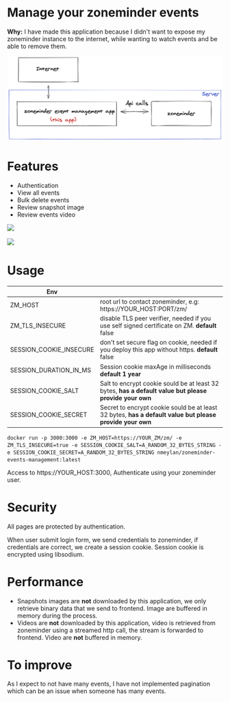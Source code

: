 # Manage your zoneminder events
**Why:** I have made this application because I didn't want to expose my zoneminder instance to the internet, while wanting to watch events and be able to remove them.

![](doc/arch.png)

# Features
- Authentication
- View all events
- Bulk delete events
- Review snapshot image
- Review events video

![](doc/events.png)


![](doc/snapshot.png)

# Usage
|Env||
|-|-|
|ZM_HOST|root url to contact zoneminder, e.g: https://YOUR_HOST:PORT/zm/|
|ZM_TLS_INSECURE|disable TLS peer verifier, needed if you use self signed certificate on ZM. **default** false|
|SESSION_COOKIE_INSECURE|don't set secure flag on cookie, needed if you deploy this app without https. **default** false|
|SESSION_DURATION_IN_MS|Session cookie maxAge in milliseconds **default 1 year**|
|SESSION_COOKIE_SALT|Salt to encrypt cookie sould be at least 32 bytes, **has a default value but please provide your own**|
|SESSION_COOKIE_SECRET|Secret to encrypt cookie sould be at least 32 bytes, **has a default value but please provide your own**|

`docker run -p 3000:3000 -e ZM_HOST=https://YOUR_ZM/zm/ -e ZM_TLS_INSECURE=true -e SESSION_COOKIE_SALT=A_RANDOM_32_BYTES_STRING -e SESSION_COOKIE_SECRET=A_RANDOM_32_BYTES_STRING nmeylan/zoneminder-events-management:latest`

Access to https://YOUR_HOST:3000, Authenticate using your zoneminder user.

# Security

All pages are protected by authentication. 
 
When user submit login form, we send credentials to zoneminder, if credentials are correct, we create a session cookie. Session cookie is encrypted using libsodium.

# Performance
- Snapshots images are **not** downloaded by this application, we only retrieve binary data that we send to frontend. Image are buffered in memory during the process.
- Videos are **not** downloaded by this application, video is retrieved from zoneminder using a streamed http call, the stream is forwarded to frontend. Video are **not** buffered in memory.  

# To improve
As I expect to not have many events, I have not implemented pagination which can be an issue when someone has many events.
